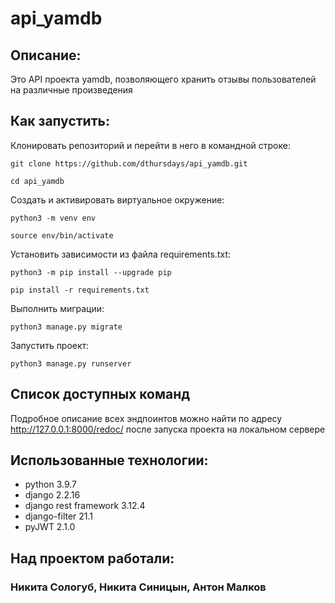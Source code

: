 # api_yamdb
## Описание:
Это API проекта yamdb, позволяющего хранить отзывы пользователей на различные произведения

## Как запустить:

Клонировать репозиторий и перейти в него в командной строке:

```
git clone https://github.com/dthursdays/api_yamdb.git
```

```
cd api_yamdb
```

Cоздать и активировать виртуальное окружение:

```
python3 -m venv env
```

```
source env/bin/activate
```

Установить зависимости из файла requirements.txt:

```
python3 -m pip install --upgrade pip
```

```
pip install -r requirements.txt
```

Выполнить миграции:

```
python3 manage.py migrate
```

Запустить проект:

```
python3 manage.py runserver
```

## Список доступных команд
Подробное описание всех эндпоинтов можно найти по адресу http://127.0.0.1:8000/redoc/ после запуска проекта на локальном сервере
## Использованные технологии:

- python 3.9.7
- django 2.2.16
- django rest framework 3.12.4
- django-filter 21.1
- pyJWT 2.1.0

## Над проектом работали:

### Никита Сологуб, Никита Синицын, Антон Малков
